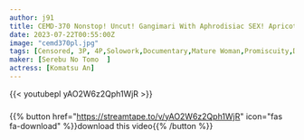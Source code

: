 ```yaml
---
author: j91
title: CEMD-370 Nonstop! Uncut! Gangimari With Aphrodisiac SEX! Apricot Komatsu
date: 2023-07-22T00:55:00Z
image: "cemd370pl.jpg"
tags: [Censored, 3P, 4P,Solowork,Documentary,Mature Woman,Promiscuity,Drug	]
maker: [Serebu No Tomo  ]
actress: [Komatsu An]
---
```



{{< youtubepl yAO2W6z2Qph1WjR >}}
###

{{% button href="https://streamtape.to/v/yAO2W6z2Qph1WjR" icon="fas fa-download" %}}download this video{{% /button %}}
